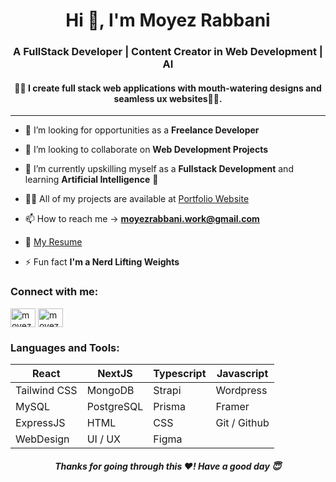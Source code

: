 <h1 align="center">Hi 👋, I'm Moyez Rabbani</h1>
<h3 align="center">A FullStack Developer | Content Creator in Web Development | AI</h3>

<h4 align="center">🧑‍💻 I create full stack web applications with mouth-watering designs and seamless ux websites🧑‍💻.</h4>

---
- 🤝 I’m looking for  opportunities as a **Freelance Developer**

- 👯 I’m looking to collaborate on **Web Development Projects**

- 🌱 I’m currently upskilling myself as a **Fullstack Development** and learning **Artificial Intelligence** 🤖

- 👨‍💻 All of my projects are available at [Portfolio Website](https://portfolio-website-orpin-zeta.vercel.app/](https://portfolio-website-orpin-zeta.vercel.app/))

- 📫 How to reach me -> **moyezrabbani.work@gmail.com**

- 📄 [My Resume](https://drive.google.com/file/d/1kkUkQmIIXHAvz5eetx59s4D71lzMnrCY/view?usp=drive_link)

- ⚡ Fun fact **I'm a Nerd Lifting Weights**




<h3 align="left">Connect with me:</h3>
<p align="left">
<a href="https://twitter.com/moyezrabbani" target="blank"><img align="center" src="https://raw.githubusercontent.com/rahuldkjain/github-profile-readme-generator/master/src/images/icons/Social/twitter.svg" alt="moyezrabbani" height="30" width="40" /></a>
<a href="https://linkedin.com/in/moyezr" target="blank"><img align="center" src="https://raw.githubusercontent.com/rahuldkjain/github-profile-readme-generator/master/src/images/icons/Social/linked-in-alt.svg" alt="moyezr" height="30" width="40" /></a>
</p>

<h3 align="left">Languages and Tools:</h3>

| React  | NextJS      | Typescript  | Javascript |
|----------|--------------|------------|------------|
| Tailwind CSS  | MongoDB | Strapi  | Wordpress   |
| MySQL | PostgreSQL | Prisma | Framer |
| ExpressJS | HTML     | CSS | Git / Github |
| WebDesign | UI / UX | Figma |  |


<h5 align="center"> Thanks for going through this ❤️! Have a good day 😇</h5>
